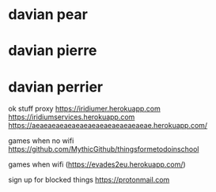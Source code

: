 # davian pear
# davian pierre
# davian perrier

ok stuff proxy
https://iridiumer.herokuapp.com
https://iridiumservices.herokuapp.com
https://aeaeaeaeaeaeaeaeaeaeaeaeaeaeae.herokuapp.com/


games when no wifi
https://github.com/MythicGithub/thingsformetodoinschool

games when wifi
(https://evades2eu.herokuapp.com/)

sign up for blocked things
https://protonmail.com
